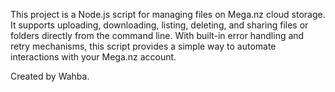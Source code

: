 This project is a Node.js script for managing files on Mega.nz cloud storage. It supports uploading, downloading, listing, deleting, and sharing files or folders directly from the command line. With built-in error handling and retry mechanisms, this script provides a simple way to automate interactions with your Mega.nz account.

Created by Wahba.
